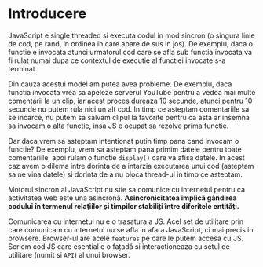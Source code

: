 # Introducere

JavaScript e single threaded si executa codul in mod sincron (o singura linie de cod, pe rand, in ordinea in care apare de sus in jos). De exemplu, daca o functie e invocata atunci urmatorul cod care se afla sub functia invocata va fi rulat numai dupa ce contextul de executie al functiei invocate s-a terminat.

Din cauza acestui model am putea avea probleme. De exemplu, daca functia invocata vrea sa apeleze serverul YouTube pentru a vedea mai multe comentarii la un clip, iar acest proces dureaza 10 secunde, atunci pentru 10 secunde nu putem rula nici un alt cod. In timp ce asteptam comentariile sa se incarce, nu putem sa salvam clipul la favorite pentru ca asta ar insemna sa invocam o alta functie, insa JS e ocupat sa rezolve prima functie.

Dar daca vrem sa asteptam intentionat putin timp pana cand invocam o functie? De exemplu, vrem sa asteptam pana primim datele pentru toate comentariile, apoi rulam o functie `display()` care va afisa datele. In acest caz avem o dilema intre dorinta de a intarzia executarea unui cod (asteptam sa ne vina datele) si dorinta de a nu bloca thread-ul in timp ce asteptam.

Motorul sincron al JavaScript nu stie sa comunice cu internetul pentru ca activitatea web este una asincronă. **Asincronicitatea implică gândirea codului în termenul relațiilor și timpilor stabiliți între diferitele entități.**

Comunicarea cu internetul nu e o trasatura a JS. Acel set de utilitare prin care comunicam cu internetul nu se afla in afara JavaScript, ci mai precis in browsere. Browser-ul are acele `features` pe care le putem accesa cu JS. Scriem cod JS care esential e o fațadă si interactioneaza cu setul de utilitare (numit si `API`) al unui browser.